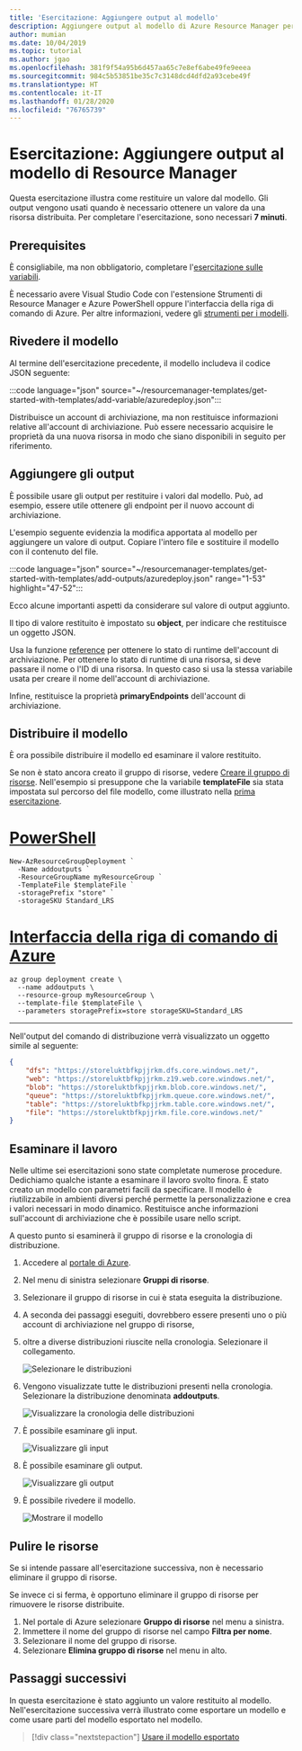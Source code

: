 ```yaml
---
title: 'Esercitazione: Aggiungere output al modello'
description: Aggiungere output al modello di Azure Resource Manager per semplificare la sintassi.
author: mumian
ms.date: 10/04/2019
ms.topic: tutorial
ms.author: jgao
ms.openlocfilehash: 381f9f54a95b6d457aa65c7e8ef6abe49fe9eeea
ms.sourcegitcommit: 984c5b53851be35c7c3148dcd4dfd2a93cebe49f
ms.translationtype: HT
ms.contentlocale: it-IT
ms.lasthandoff: 01/28/2020
ms.locfileid: "76765739"
---
```

# <a name="tutorial-add-outputs-to-your-resource-manager-template"></a>Esercitazione: Aggiungere output al modello di Resource Manager

Questa esercitazione illustra come restituire un valore dal modello. Gli output vengono usati quando è necessario ottenere un valore da una risorsa distribuita. Per completare l'esercitazione, sono necessari **7 minuti**.

## <a name="prerequisites"></a>Prerequisites

È consigliabile, ma non obbligatorio, completare l'[esercitazione sulle variabili](template-tutorial-add-variables.md).

È necessario avere Visual Studio Code con l'estensione Strumenti di Resource Manager e Azure PowerShell oppure l'interfaccia della riga di comando di Azure. Per altre informazioni, vedere gli [strumenti per i modelli](template-tutorial-create-first-template.md#get-tools).

## <a name="review-template"></a>Rivedere il modello

Al termine dell'esercitazione precedente, il modello includeva il codice JSON seguente:

:::code language="json" source="~/resourcemanager-templates/get-started-with-templates/add-variable/azuredeploy.json":::

Distribuisce un account di archiviazione, ma non restituisce informazioni relative all'account di archiviazione. Può essere necessario acquisire le proprietà da una nuova risorsa in modo che siano disponibili in seguito per riferimento.

## <a name="add-outputs"></a>Aggiungere gli output

È possibile usare gli output per restituire i valori dal modello. Può, ad esempio, essere utile ottenere gli endpoint per il nuovo account di archiviazione.

L'esempio seguente evidenzia la modifica apportata al modello per aggiungere un valore di output. Copiare l'intero file e sostituire il modello con il contenuto del file.

:::code language="json" source="~/resourcemanager-templates/get-started-with-templates/add-outputs/azuredeploy.json" range="1-53" highlight="47-52":::

Ecco alcune importanti aspetti da considerare sul valore di output aggiunto.

Il tipo di valore restituito è impostato su **object**, per indicare che restituisce un oggetto JSON.

Usa la funzione [reference](template-functions-resource.md#reference) per ottenere lo stato di runtime dell'account di archiviazione. Per ottenere lo stato di runtime di una risorsa, si deve passare il nome o l'ID di una risorsa. In questo caso si usa la stessa variabile usata per creare il nome dell'account di archiviazione.

Infine, restituisce la proprietà **primaryEndpoints** dell'account di archiviazione.

## <a name="deploy-template"></a>Distribuire il modello

È ora possibile distribuire il modello ed esaminare il valore restituito.

Se non è stato ancora creato il gruppo di risorse, vedere [Creare il gruppo di risorse](template-tutorial-create-first-template.md#create-resource-group). Nell'esempio si presuppone che la variabile **templateFile** sia stata impostata sul percorso del file modello, come illustrato nella [prima esercitazione](template-tutorial-create-first-template.md#deploy-template).

# <a name="powershelltabazure-powershell"></a>[PowerShell](#tab/azure-powershell)

```azurepowershell
New-AzResourceGroupDeployment `
  -Name addoutputs `
  -ResourceGroupName myResourceGroup `
  -TemplateFile $templateFile `
  -storagePrefix "store" `
  -storageSKU Standard_LRS
```

# <a name="azure-clitabazure-cli"></a>[Interfaccia della riga di comando di Azure](#tab/azure-cli)

```azurecli
az group deployment create \
  --name addoutputs \
  --resource-group myResourceGroup \
  --template-file $templateFile \
  --parameters storagePrefix=store storageSKU=Standard_LRS
```

---

Nell'output del comando di distribuzione verrà visualizzato un oggetto simile al seguente:

```json
{
    "dfs": "https://storeluktbfkpjjrkm.dfs.core.windows.net/",
    "web": "https://storeluktbfkpjjrkm.z19.web.core.windows.net/",
    "blob": "https://storeluktbfkpjjrkm.blob.core.windows.net/",
    "queue": "https://storeluktbfkpjjrkm.queue.core.windows.net/",
    "table": "https://storeluktbfkpjjrkm.table.core.windows.net/",
    "file": "https://storeluktbfkpjjrkm.file.core.windows.net/"
}
```

## <a name="review-your-work"></a>Esaminare il lavoro

Nelle ultime sei esercitazioni sono state completate numerose procedure. Dedichiamo qualche istante a esaminare il lavoro svolto finora. È stato creato un modello con parametri facili da specificare. Il modello è riutilizzabile in ambienti diversi perché permette la personalizzazione e crea i valori necessari in modo dinamico. Restituisce anche informazioni sull'account di archiviazione che è possibile usare nello script.

A questo punto si esaminerà il gruppo di risorse e la cronologia di distribuzione.

1. Accedere al [portale di Azure](https://portal.azure.com).
1. Nel menu di sinistra selezionare **Gruppi di risorse**.
1. Selezionare il gruppo di risorse in cui è stata eseguita la distribuzione.
1. A seconda dei passaggi eseguiti, dovrebbero essere presenti uno o più account di archiviazione nel gruppo di risorse,
1. oltre a diverse distribuzioni riuscite nella cronologia. Selezionare il collegamento.

   ![Selezionare le distribuzioni](./media/template-tutorial-add-outputs/select-deployments.png)

1. Vengono visualizzate tutte le distribuzioni presenti nella cronologia. Selezionare la distribuzione denominata **addoutputs**.

   ![Visualizzare la cronologia delle distribuzioni](./media/template-tutorial-add-outputs/show-history.png)

1. È possibile esaminare gli input.

   ![Visualizzare gli input](./media/template-tutorial-add-outputs/show-inputs.png)

1. È possibile esaminare gli output.

   ![Visualizzare gli output](./media/template-tutorial-add-outputs/show-outputs.png)

1. È possibile rivedere il modello.

   ![Mostrare il modello](./media/template-tutorial-add-outputs/show-template.png)

## <a name="clean-up-resources"></a>Pulire le risorse

Se si intende passare all'esercitazione successiva, non è necessario eliminare il gruppo di risorse.

Se invece ci si ferma, è opportuno eliminare il gruppo di risorse per rimuovere le risorse distribuite.

1. Nel portale di Azure selezionare **Gruppo di risorse** nel menu a sinistra.
2. Immettere il nome del gruppo di risorse nel campo **Filtra per nome**.
3. Selezionare il nome del gruppo di risorse.
4. Selezionare **Elimina gruppo di risorse** nel menu in alto.

## <a name="next-steps"></a>Passaggi successivi

In questa esercitazione è stato aggiunto un valore restituito al modello. Nell'esercitazione successiva verrà illustrato come esportare un modello e come usare parti del modello esportato nel modello.

> [!div class="nextstepaction"]
> [Usare il modello esportato](template-tutorial-export-template.md)
